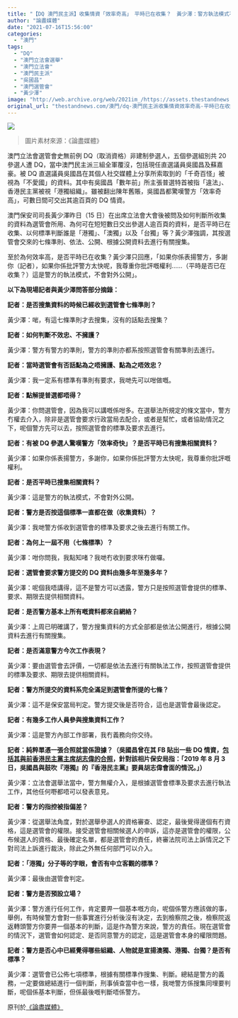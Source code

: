 ```yaml
---
title: "【DQ 澳門民主派】收集情資「效率奇高」　平時已在收集？　黃少澤：警方執法模式不對外公開"
author: "論盡媒體"
date: "2021-07-16T15:56:00"
categories:
  - "澳門"
tags:
  - "DQ"
  - "澳門立法會選舉"
  - "澳門立法會"
  - "澳門民主派"
  - "吳國昌"
  - "澳門選管會"
  - "黃少澤"
image: "http://web.archive.org/web/2021im_/https://assets.thestandnews.com/media/photos/67853849653437.jpg"
original_url: "thestandnews.com/澳門/dq-澳門民主派收集情資效率奇高-平時已在收集-黃少澤警方執法模式不對外公開"
---
```

![](http://web.archive.org/web/2021im_/https://assets.thestandnews.com/media/photos/67853849653437.jpg)
> 圖片素材來源：《論盡媒體》

澳門立法會選管會史無前例 DQ（取消資格）非建制參選人，五個參選組別共 20 參選人遭 DQ，當中澳門民主派三組全軍覆沒，包括現任直選議員吳國昌及蘇嘉豪。被 DQ 直選議員吳國昌在其個人社交媒體上分享所索取到的「千奇百怪」被視為「不愛國」的資料。其中有吳國昌「數年前」所主張普選特首被指「違法」、香港民主黨被視「港獨組織」。雖被翻出陳年舊賬，吳國昌都驚嘆警方「效率奇高」，可數日間可交出其逾百頁的 DQ 情資。

澳門保安司司長黃少澤昨日（15 日）在出席立法會大會後被問及如何判斷所收集的資料為選管會所用、為何可在短短數日交出參選人逾百頁的資料，是否平時已在收集、以何標準判斷誰是「港獨」、「澳獨」以及「台獨」等？黃少澤強調，其按選管會交來的七條準則、依法、公開、根據公開資料去進行有關搜集。

至於為何效率高，是否平時已在收集？黃少澤只回應，「如果你係表揚警方，多謝你（記者），如果你係批評警方太快呢，我尊重你批評嘅權利……（平時是否已在收集？）這是警方的執法模式，不會對外公開」。

**以下為現場記者與黃少澤問答部分摘錄：**

**記者：是否搜集資料的時候已經收到選管會七條準則？**

黃少澤：啱，有這七條準則才去搜集，沒有的話點去搜集？

**記者：如何判斷不效忠、不擁護？**

黃少澤：警方有警方的準則，警方的準則亦都系按照選管會有關準則去進行。

**記者：當時選管會有否話點為之唔擁護、點為之唔效忠？**

黃少澤：我一定系有標準有準則有要求，我哋先可以咁做嘅。

**記者：點解提普選都唔得？**

黃少澤：你問選管會，因為我可以講嘅係咁多。在選舉法所規定的條文當中，警方冇權去介入，除非是選管會要求行政當局去配合，或者是幫忙，或者協助情況之下，呢個警方先可以去，按照選管會的標準及要求去進行。

**記者：有被 DQ 參選人驚嘆警方「效率奇快」？是否平時已有搜集相關資料？**

黃少澤：如果你係表揚警方，多謝你，如果你係批評警方太快呢，我尊重你批評嘅權利。

**記者：是否平時已搜集相關資料？**

黃少澤：這是警方的執法模式，不會對外公開。

**記者：警方是否按這個標準一直都在做（收集資料）？**

黃少澤：我哋警方係收到選管會的標準及要求之後去進行有關工作。

**記者：為何上一屆不用（七條標準）？**

黃少澤：咁你問我，我點知啫？我哋冇收到要求咪冇做囉。

**記者：選管會要求警方提交的 DQ 資料由幾多年至幾多年？**

黃少澤：呢個我唔講得，這不是警方可以透露，警方只是按照選管會提供的標準、要求、期限去提供相關資料。

**記者：是否警方基本上所有嘅資料都來自網絡？**

黃少澤：上周已明確講了，警方搜集資料的方式全部都是依法公開進行，根據公開資料去進行有關搜集。

**記者：是否滿意警方今次工作表現？**

黃少澤：要由選管會去評價，一切都是依法去進行有關執法工作，按照選管會提供的標準及要求、期限去提供相關資料。

**記者：警方所提交的資料系完全滿足到選管會所提的七條？**

黃少澤：這不是保安當局判定。警方提交後是否符合，這也是選管會最後認定。

**記者：有幾多工作人員參與搜集資料工作？**

黃少澤：這是警方內部工作部署，我冇義務向你交待。

**記者：純粹單憑一張合照就當係證據？（吳國昌曾在其 FB 貼出一些 DQ 情資，[包括其與前香港民主黨主席胡志偉的合照](http://web.archive.org/web/20211229132507/https://www.facebook.com/ngkuokcheong/posts/4058189107583276)，針對該相片保安局指：「2019 年 8 月 3 日，吳國昌與鼓吹『港獨』的『香港民主黨』要員胡志偉會面的情況。」）**

黃少澤：立法會選舉法當中，警方無權介入，是根據選管會標準及要求去進行執法工作，其他任何嘢都唔可以發表意見。

**記者：警方的指控被指偏差？**

黃少澤：從選舉法角度，對於選舉參選人的資格審查、認定，最後覺得邊個有冇資格，這是選管會的權限。接受選管會相關候選人的申訴，這亦是選管會的權限，公布候選人的資格、最後確定名單，都是選管會的責任，終審法院司法上訴情況之下對司法上訴進行裁決，除此之外無任何部門可以介入。

**記者：「港獨」分子等的字眼，會否有中立客觀的標準？**

黃少澤：最後由選管會判定。

**記者：警方是否預設立場？**

黃少澤：警方進行任何工作，肯定要畀一個基本嘅方向，呢個係警方應該做的事，舉例，有時候警方會對一些事實進行分析後沒有決定，去到檢察院之後，檢察院返返轉頭警方你要畀一個基本的判斷，這是作為警方來說，警方的責任。現在選管會的情況下，選管會如何認定、是否同意警方的認定，這是選管會本身的權限問題。

**記者：警方是否心中已經覺得哪些組織、人物就是宣揚澳獨、港獨、台獨？是否有標準？**

黃少澤：選管會已公佈七項標準，根據有關標準作搜集、判斷。總結是警方的義務，一定要做總結進行一個判斷，刑事偵查當中也一樣，我哋警方係搜集同埋要判斷，呢個係基本判斷，但係最後嘅判斷唔係警方。

原刊於[《論盡媒體》](http://web.archive.org/web/20211229132507/https://aamacau.com/2021/07/16/%E6%94%B6%E9%9B%86dq%E6%83%85%E8%B3%87%E3%80%8C%E6%95%88%E7%8E%87%E5%A5%87%E9%AB%98%E3%80%8D%E5%B9%B3%E6%99%82%E5%B7%B2%E5%9C%A8%E6%94%B6%E9%9B%86%EF%BC%9F-%E9%BB%83%E5%B0%91%E6%BE%A4%EF%BC%9A/)